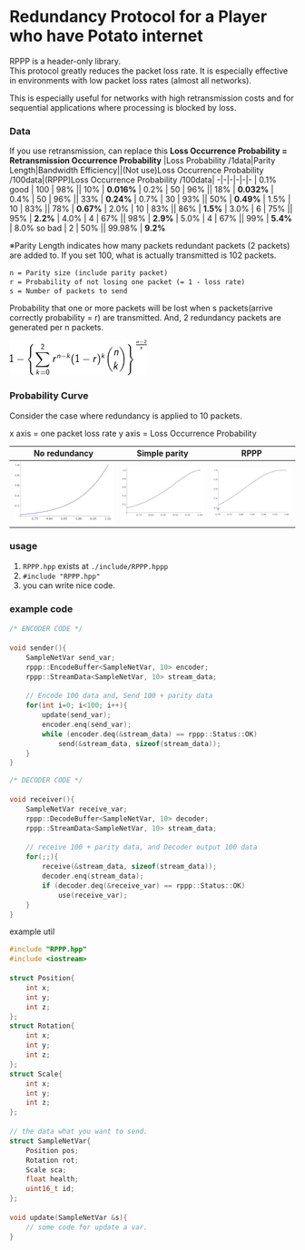 # Redundancy Protocol for a Player who have Potato internet

RPPP is a header-only library.  
This protocol greatly reduces the packet loss rate. It is especially effective in environments with low packet loss rates (almost all networks). 

This is especially useful for networks with high retransmission costs and for sequential applications where processing is blocked by loss.

### Data
If you use retransmission, can replace this
**Loss Occurrence Probability = Retransmission Occurrence Probability**
|Loss Probability /1data|Parity Length|Bandwidth Efficiency||(Not use)Loss Occurrence Probability /100data|(RPPP)Loss Occurrence Probability /100data|
-|-|-|-|-|-
| 0.1% good   | 100 | 98% || 10%    | **0.016%**
| 0.2%        | 50  | 96% || 18%    | **0.032%**
| 0.4%        | 50  | 96% || 33%    | **0.24%**
| 0.7%        | 30  | 93% || 50%    | **0.49%**
| 1.5%        | 10  | 83% || 78%    | **0.67%**
| 2.0%        | 10  | 83% || 86%    | **1.5%**
| 3.0%        | 6   | 75% || 95%    | **2.2%**
| 4.0%        | 4   | 67% || 98%    | **2.9%**
| 5.0%        | 4   | 67% || 99%    | **5.4%**
| 8.0% so bad | 2   | 50% || 99.98% | **9.2%**

※Parity Length indicates how many packets redundant packets (2 packets) are added to. If you set 100, what is actually transmitted is 102 packets.  

```
n = Parity size (include parity packet)
r = Probability of not losing one packet (= 1 - loss rate)
s = Number of packets to send
```

Probability that one or more packets will be lost when s packets(arrive correctly probability = r) are transmitted.
And, 2 redundancy packets are generated per n packets.

![](doc/COdeCogsEqn.png)

### Probability Curve
Consider the case where redundancy is applied to 10 packets.

x axis = one packet loss rate
y axis = Loss Occurrence Probability

No redundancy |Simple parity|RPPP
-|-|-
![](doc/curve.png)|![](doc/p_curve.png)|![](doc/q_curve.png)

### usage

1. `RPPP.hpp` exists at `./include/RPPP.hppp`
2. `#include "RPPP.hpp"`
3. you can write nice code.

### example code

```cpp
/* ENCODER CODE */

void sender(){
    SampleNetVar send_var;
    rppp::EncodeBuffer<SampleNetVar, 10> encoder;
    rppp::StreamData<SampleNetVar, 10> stream_data;

    // Encode 100 data and, Send 100 + parity data
    for(int i=0; i<100; i++){
        update(send_var);
        encoder.enq(send_var);
        while (encoder.deq(&stream_data) == rppp::Status::OK)
            send(&stream_data, sizeof(stream_data));
    }
}
```
```cpp
/* DECODER CODE */

void receiver(){
    SampleNetVar receive_var;
    rppp::DecodeBuffer<SampleNetVar, 10> decoder;
    rppp::StreamData<SampleNetVar, 10> stream_data;

    // receive 100 + parity data, and Decoder output 100 data
    for(;;){
        receive(&stream_data, sizeof(stream_data));
        decoder.enq(stream_data);
        if (decoder.deq(&receive_var) == rppp::Status::OK)
            use(receive_var);   
    }
}
```
example util
```cpp
#include "RPPP.hpp"
#include <iostream>

struct Position{
    int x;
    int y;
    int z;
};
struct Rotation{
    int x;
    int y;
    int z;
};
struct Scale{
    int x;
    int y;
    int z;
};

// the data what you want to send.
struct SampleNetVar{
    Position pos;
    Rotation rot;
    Scale sca;
    float health;
    uint16_t id;
};

void update(SampleNetVar &s){
    // some code for update a var.
}
```
